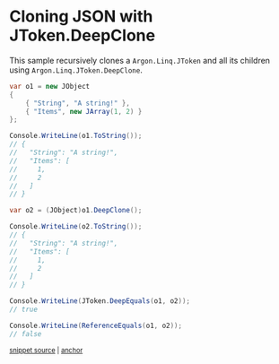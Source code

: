 # Cloning JSON with JToken.DeepClone

This sample recursively clones a `Argon.Linq.JToken`  and all its children using `Argon.Linq.JToken.DeepClone`.

<!-- snippet: Clone -->
<a id='snippet-clone'></a>
```cs
var o1 = new JObject
{
    { "String", "A string!" },
    { "Items", new JArray(1, 2) }
};

Console.WriteLine(o1.ToString());
// {
//   "String": "A string!",
//   "Items": [
//     1,
//     2
//   ]
// }

var o2 = (JObject)o1.DeepClone();

Console.WriteLine(o2.ToString());
// {
//   "String": "A string!",
//   "Items": [
//     1,
//     2
//   ]
// }

Console.WriteLine(JToken.DeepEquals(o1, o2));
// true

Console.WriteLine(ReferenceEquals(o1, o2));
// false
```
<sup><a href='/src/Tests/Documentation/Samples/Linq/Clone.cs#L12-L44' title='Snippet source file'>snippet source</a> | <a href='#snippet-clone' title='Start of snippet'>anchor</a></sup>
<!-- endSnippet -->
